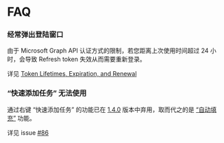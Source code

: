# FAQ


### 经常弹出登陆窗口

由于 Microsoft Graph API 认证方式的限制，若您距离上次使用时间超过 24 小时，会导致 Refresh token 失效从而需要重新登录。

详见 [Token Lifetimes, Expiration, and Renewal](https://github.com/AzureAD/microsoft-authentication-library-for-js/blob/dev/lib/msal-browser/docs/token-lifetimes.md#access-tokens)



### “快速添加任务” 无法使用

通过右键 “快速添加任务” 的功能已在 [1.4.0](https://github.com/WayneGongCN/microsoft-todo-browser-ext/blob/main/CHANGELOG.md#140-2022-09-12) 版本中弃用，取而代之的是 [“自动填充”](https://github.com/WayneGongCN/microsoft-todo-browser-ext/pull/84) 功能。

详见 issue [#86](https://github.com/WayneGongCN/microsoft-todo-browser-ext/issues/86)
